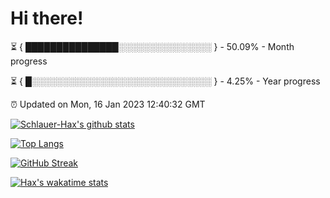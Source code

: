 # Hi there!

⏳ { ███████████████░░░░░░░░░░░░░░░ } - 50.09% - Month progress

⏳ { █░░░░░░░░░░░░░░░░░░░░░░░░░░░░░ } - 4.25% - Year progress

⏰ Updated on Mon, 16 Jan 2023 12:40:32 GMT


[![Schlauer-Hax's github stats](https://github-readme-stats.vercel.app/api?username=Schlauer-Hax&show_icons=true&theme=dark&count_private=true)](https://github.com/Schlauer-Hax)


[![Top Langs](https://github-readme-stats.vercel.app/api/top-langs/?username=Schlauer-Hax&layout=compact&theme=dark)](https://github.com/Schlauer-Hax?tab=repositories)

[![GitHub Streak](https://streak-stats.demolab.com?user=Schlauer-Hax&theme=dark)](https://git.io/streak-stats)

[![Hax's wakatime stats](https://github-readme-stats.vercel.app/api/wakatime?username=Hax&theme=dark)](https://wakatime.com/@Hax)

